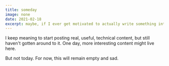 ```yaml
---
title: someday
image: none
date: 2021-02-18
excerpt: maybe, if I ever get motivated to actually write something interesting...
---
```


I keep meaning to start posting real, useful, technical content, but still
haven't gotten around to it. One day, more interesting content might live here.

But not today. For now, this will remain empty and sad.
